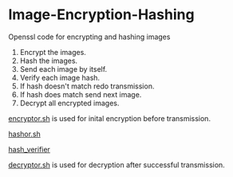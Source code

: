 # Image-Encryption-Hashing
Openssl code for encrypting and hashing images

1. Encrypt the images.
2. Hash the images.
3. Send each image by itself.
4. Verify each image hash.
5. If hash doesn't match redo transmission.
6. If hash does match send next image.
7. Decrypt all encrypted images.

[encryptor.sh](https://github.com/Team-Projects-4/Image-Encryption/blob/main/encryptor.sh) is used for inital encryption before transmission.

[hashor.sh](https://github.com/Team-Projects-4/Image-Encryption-Hashing/blob/main/hashor.sh)

[hash_verifier]()

[decryptor.sh](https://github.com/Team-Projects-4/Image-Encryption/blob/main/decryptor.sh) is used for decryption after successful transmission.
